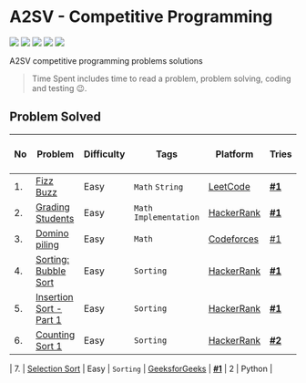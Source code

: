 # A2SV - Competitive Programming
<p align="left">
  <img src="https://img.shields.io/badge/Problem Solved-7-green?style=for-the-badge" />
  <img src="https://img.shields.io/badge/Total%20Tries-8-red?style=for-the-badge" />
  <img src="https://img.shields.io/badge/Total%20Time%20Spent-39.2 Min-blue?style=for-the-badge" />
  <img src="https://img.shields.io/badge/6-yellow?style=for-the-badge&logo=python" />
  <img src="https://img.shields.io/badge/1-teal?style=for-the-badge&logo=cplusplus" />
</p>
A2SV competitive programming problems solutions

> Time Spent includes time to read a problem, problem solving, coding and testing :wink:.

## Problem Solved

| No | Problem | Difficulty | Tags | Platform | Tries | Time Spent (Min) | Programming Language |
| -- | ----- | ----| --------| ----- | ----- | ---------- | -------------------- |
| 1. | [Fizz Buzz](https://leetcode.com/problems/fizz-buzz/) | Easy | `Math` `String` | [LeetCode](https://leetcode.com) | [**#1**](https://github.com/wendirad/competitive-programming/blob/main/week-one/fizz-buzz.py) | 0.2 | Python |
| 2. | [Grading Students](https://www.hackerrank.com/challenges/grading/problem)| Easy | `Math` `Implementation` | [HackerRank](https://www.hackerrank.com) | [**#1**](https://github.com/wendirad/competitive-programming/blob/main/week-one/grading.py) | 6 | Python |
| 3. | [Domino piling](https://codeforces.com/problemset/problem/50/A) | Easy | `Math` | [Codeforces](https://codeforces.com/) | [#1](https://github.com/wendirad/competitive-programming/blob/main/week-one/domino-piling.py) | 10 | Python |
| 4. | [Sorting: Bubble Sort](https://www.hackerrank.com/challenges/ctci-bubble-sort/problem) | Easy | `Sorting` | [HackerRank](https://www.hackerrank.com)  | [**#1**](https://github.com/wendirad/competitive-programming/blob/main/week-one/ctci-bubble-sort.cpp) | 5 | C++ |
| 5. | [Insertion Sort - Part 1](https://www.hackerrank.com/challenges/insertionsort1/problem) | Easy | `Sorting` | [HackerRank](https://www.hackerrank.com) | [**#1**](https://github.com/wendirad/competitive-programming/blob/main/week-one/insertionsort1.py) | 11 | Python |
| 6. | [Counting Sort 1](https://www.hackerrank.com/challenges/countingsort1/problem) | Easy | `Sorting` | [HackerRank](https://www.hackerrank.com) | [**#2**](https://github.com/wendirad/competitive-programming/blob/main/week-one/countingsort1.py) | 5 | Python |

| 7. | [Selection Sort](https://practice.geeksforgeeks.org/problems/selection-sort/1) | Easy | `Sorting` | [GeeksforGeeks](https://www.geeksforgeeks.org/) | [**#1**](https://github.com/wendirad/competitive-programming/blob/main/week-one/selection-sort.py) | 2 | Python |

